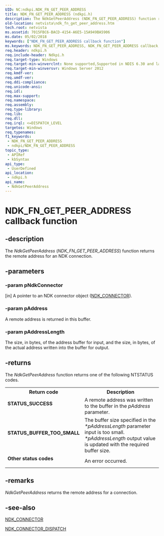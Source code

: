 ```yaml
---
UID: NC:ndkpi.NDK_FN_GET_PEER_ADDRESS
title: NDK_FN_GET_PEER_ADDRESS (ndkpi.h)
description: The NdkGetPeerAddress (NDK_FN_GET_PEER_ADDRESS) function returns the remote address for an NDK connection.
old-location: netvista\ndk_fn_get_peer_address.htm
tech.root: netvista
ms.assetid: 7015FBC6-BACD-4154-A6E5-15A949BA5906
ms.date: 05/02/2018
keywords: ["NDK_FN_GET_PEER_ADDRESS callback function"]
ms.keywords: NDK_FN_GET_PEER_ADDRESS, NDK_FN_GET_PEER_ADDRESS callback, NdkGetPeerAddress, NdkGetPeerAddress callback function [Network Drivers Starting with Windows Vista], ndkpi/NdkGetPeerAddress, netvista.ndk_fn_get_peer_address
req.header: ndkpi.h
req.include-header: Ndkpi.h
req.target-type: Windows
req.target-min-winverclnt: None supported,Supported in NDIS 6.30 and later.
req.target-min-winversvr: Windows Server 2012
req.kmdf-ver: 
req.umdf-ver: 
req.ddi-compliance: 
req.unicode-ansi: 
req.idl: 
req.max-support: 
req.namespace: 
req.assembly: 
req.type-library: 
req.lib: 
req.dll: 
req.irql: <=DISPATCH_LEVEL
targetos: Windows
req.typenames: 
f1_keywords:
 - NDK_FN_GET_PEER_ADDRESS
 - ndkpi/NDK_FN_GET_PEER_ADDRESS
topic_type:
 - APIRef
 - kbSyntax
api_type:
 - UserDefined
api_location:
 - ndkpi.h
api_name:
 - NdkGetPeerAddress
---
```


# NDK_FN_GET_PEER_ADDRESS callback function


## -description

The <i>NdkGetPeerAddress</i> (<i>NDK_FN_GET_PEER_ADDRESS</i>) function returns the remote address for an NDK connection.

## -parameters

### -param pNdkConnector 

[in]
A pointer to an NDK connector object (<a href="https://docs.microsoft.com/windows-hardware/drivers/ddi/ndkpi/ns-ndkpi-_ndk_connector">NDK_CONNECTOR</a>).

### -param pAddress

A remote address is returned in this buffer.

### -param pAddressLength

The size, in bytes, of the address buffer for input, and the size, in bytes, of the actual address written into the buffer for output.

## -returns

The 
     <i>NdkGetPeerAddress</i> function returns one of the following NTSTATUS codes.

<table>
<tr>
<th>Return code</th>
<th>Description</th>
</tr>
<tr>
<td width="40%">
<dl>
<dt><b>STATUS_SUCCESS</b></dt>
</dl>
</td>
<td width="60%">
A remote address was written to the buffer in the <i>pAddress</i> parameter.

</td>
</tr>
<tr>
<td width="40%">
<dl>
<dt><b>STATUS_BUFFER_TOO_SMALL</b></dt>
</dl>
</td>
<td width="60%">
The buffer size specified in the <i>*pAddressLength</i> parameter input is too small. <i>*pAddressLength</i> output value is updated with the required buffer size.

</td>
</tr>
<tr>
<td width="40%">
<dl>
<dt><b>Other status codes</b></dt>
</dl>
</td>
<td width="60%">
An error occurred. 

</td>
</tr>
</table>

## -remarks

<i>NdkGetPeerAddress</i> returns the remote address for a connection.

## -see-also

<a href="https://docs.microsoft.com/windows-hardware/drivers/ddi/ndkpi/ns-ndkpi-_ndk_connector">NDK_CONNECTOR</a>



<a href="https://docs.microsoft.com/windows-hardware/drivers/ddi/ndkpi/ns-ndkpi-_ndk_connector_dispatch">NDK_CONNECTOR_DISPATCH</a>


